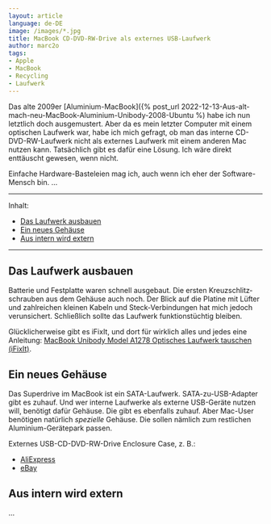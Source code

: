 ```yaml
---
layout: article
language: de-DE
image: /images/*.jpg
title: MacBook CD-DVD-RW-Drive als externes USB-Laufwerk
author: marc2o
tags:
- Apple
- MacBook
- Recycling
- Laufwerk
---
```


Das alte 2009er [Aluminium-MacBook]({% post_url 2022-12-13-Aus-alt-mach-neu-MacBook-Aluminium-Unibody-2008-Ubuntu %) habe ich nun letztlich doch ausgemustert. Aber da es mein letzter Computer mit einem optischen Laufwerk war, habe ich mich gefragt, ob man das interne CD-DVD-RW-Laufwerk nicht als externes Laufwerk mit einem anderen Mac nutzen kann. Tatsächlich gibt es dafür eine Lösung. Ich wäre direkt enttäuscht gewesen, wenn nicht.

<!--more-->

Einfache Hardware-Basteleien mag ich, auch wenn ich eher der Software-Mensch bin. …

---

Inhalt:

- [Das Laufwerk ausbauen](#das-laufwerk-ausbauen)
- [Ein neues Gehäuse](#ein-neues-gehaeuse)
- [Aus intern wird extern](#aus-intern-wird-extern)

---

## Das Laufwerk ausbauen

Batterie und Festplatte waren schnell ausgebaut. Die ersten Kreuz&shy;schlitz&shy;schrauben aus dem Gehäuse auch noch. Der Blick auf die Platine mit Lüfter und zahlreichen kleinen Kabeln und Steck-Verbindungen hat mich jedoch verunsichert. Schließlich sollte das Laufwerk funktionstüchtig bleiben.

Glücklicherweise gibt es iFixIt, und dort für wirklich alles und jedes eine Anleitung: [MacBook Unibody Model A1278 Optisches Laufwerk tauschen (iFixIt)](https://de.ifixit.com/Anleitung/MacBook+Unibody+Model+A1278+Optisches+Laufwerk+tauschen/761).

## Ein neues Gehäuse

Das Superdrive im MacBook ist ein SATA-Laufwerk. SATA-zu-USB-Adapter gibt es zuhauf. Und wer interne Laufwerke als externe USB-Geräte nutzen will, benötigt dafür Gehäuse. Die gibt es ebenfalls zuhauf. Aber Mac-User benötigen natürlich _spezielle_ Gehäuse. Die sollen nämlich zum restlichen Aluminium-Gerätepark passen.

Externes USB-CD-DVD-RW-Drive Enclosure Case, z. B.:

- [AliExpress](https://de.aliexpress.com/item/1005002597564289.html)
- [eBay](https://www.ebay.de/itm/194397602543)

## Aus intern wird extern

…